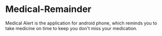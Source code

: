 # Medical-Remainder
Medical Alert is the application for android phone, which reminds you to take medicine on time to keep you don't miss your medication.
